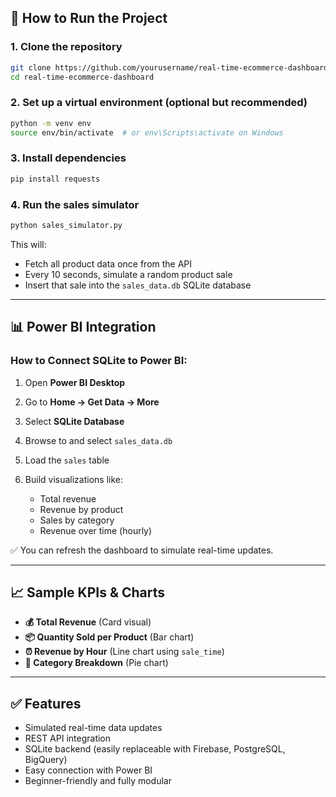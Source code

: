 
## 🧪 How to Run the Project

### 1. Clone the repository

```bash
git clone https://github.com/yourusername/real-time-ecommerce-dashboard.git
cd real-time-ecommerce-dashboard
```

### 2. Set up a virtual environment (optional but recommended)

```bash
python -m venv env
source env/bin/activate  # or env\Scripts\activate on Windows
```

### 3. Install dependencies

```bash
pip install requests
```

### 4. Run the sales simulator

```bash
python sales_simulator.py
```

This will:

* Fetch all product data once from the API
* Every 10 seconds, simulate a random product sale
* Insert that sale into the `sales_data.db` SQLite database

---

## 📊 Power BI Integration

### How to Connect SQLite to Power BI:

1. Open **Power BI Desktop**
2. Go to **Home → Get Data → More**
3. Select **SQLite Database**
4. Browse to and select `sales_data.db`
5. Load the `sales` table
6. Build visualizations like:

   * Total revenue
   * Revenue by product
   * Sales by category
   * Revenue over time (hourly)

✅ You can refresh the dashboard to simulate real-time updates.

---

## 📈 Sample KPIs & Charts

* **💰 Total Revenue** (Card visual)
* **📦 Quantity Sold per Product** (Bar chart)
* **⏰ Revenue by Hour** (Line chart using `sale_time`)
* **🧾 Category Breakdown** (Pie chart)

---

## ✅ Features

* Simulated real-time data updates
* REST API integration
* SQLite backend (easily replaceable with Firebase, PostgreSQL, BigQuery)
* Easy connection with Power BI
* Beginner-friendly and fully modular

